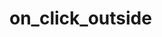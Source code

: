 # on_click_outside

<!-- cmdrun python3 ../extract_doc_comment.py on_click_outside on_click_outside -->
